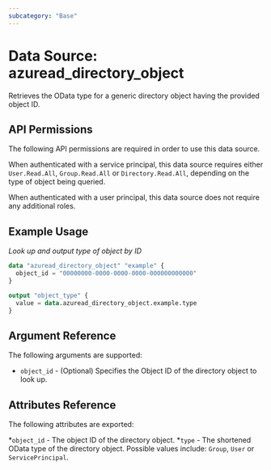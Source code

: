 ```yaml
---
subcategory: "Base"
---
```


# Data Source: azuread_directory_object

Retrieves the OData type for a generic directory object having the provided object ID.

## API Permissions

The following API permissions are required in order to use this data source.

When authenticated with a service principal, this data source requires either `User.Read.All`, `Group.Read.All` or `Directory.Read.All`, depending on the type of object being queried.

When authenticated with a user principal, this data source does not require any additional roles.

## Example Usage

*Look up and output type of object by ID*
```terraform
data "azuread_directory_object" "example" {
  object_id = "00000000-0000-0000-0000-000000000000"
}

output "object_type" {
  value = data.azuread_directory_object.example.type
}
```

## Argument Reference

The following arguments are supported:

* `object_id` - (Optional) Specifies the Object ID of the directory object to look up.

## Attributes Reference 

The following attributes are exported:

*`object_id` - The object ID of the directory object.
*`type` - The shortened OData type of the directory object. Possible values include: `Group`, `User` or `ServicePrincipal`.
